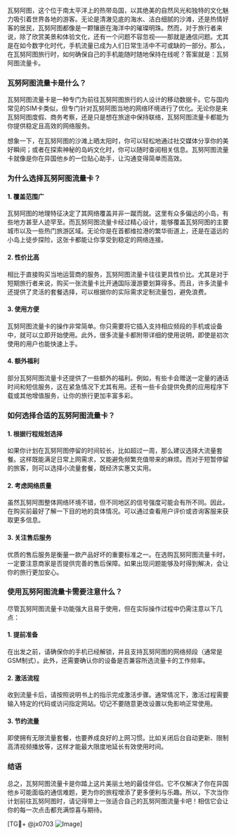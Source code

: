 瓦努阿图，这个位于南太平洋上的热带岛国，以其绝美的自然风光和独特的文化魅力吸引着世界各地的游客。无论是清澈见底的海水、洁白细腻的沙滩，还是热情好客的居民，瓦努阿图都像是一颗镶嵌在海洋中的璀璨明珠。然而，对于旅行者来说，除了欣赏美景和体验文化，还有一个问题不容忽视——那就是通信问题。尤其是在如今数字化时代，手机流量已成为人们日常生活中不可或缺的一部分。那么，在瓦努阿图旅行时，如何确保自己的手机能随时随地保持在线呢？答案就是：瓦努阿图流量卡。

### 瓦努阿图流量卡是什么？

瓦努阿图流量卡是一种专门为前往瓦努阿图旅行的人设计的移动数据卡。它与国内常见的SIM卡类似，但专门针对瓦努阿图当地的网络环境进行了优化。无论你是来瓦努阿图度假、商务考察，还是只是想在旅途中保持联络，瓦努阿图流量卡都能为你提供稳定且高效的网络服务。

想象一下，在瓦努阿图的沙滩上晒太阳时，你可以轻松地通过社交媒体分享你的美好瞬间；或者在探索神秘的岛屿文化时，你可以随时查阅相关信息。瓦努阿图流量卡就像是你在异国他乡的一位贴心助手，让沟通变得简单而高效。

### 为什么选择瓦努阿图流量卡？

#### 1. **覆盖范围广**
瓦努阿图的地理特征决定了其网络覆盖并非一蹴而就。这里有众多偏远的小岛，有些地方甚至人迹罕至。而瓦努阿图流量卡经过精心设计，能够覆盖瓦努阿图的主要城市以及一些热门旅游区域。无论你是在首都维拉港的繁华街道上，还是在遥远的小岛上徒步探险，这张卡都能让你享受到稳定的网络连接。

#### 2. **性价比高**
相比于直接购买当地运营商的服务，瓦努阿图流量卡往往更具性价比。尤其是对于短期旅行者来说，购买一张流量卡比开通国际漫游要划算得多。而且，许多流量卡还提供了灵活的套餐选择，可以根据你的实际需求定制流量包，避免浪费。

#### 3. **使用方便**
瓦努阿图流量卡的操作非常简单。你只需要将它插入支持相应频段的手机或设备中，就可以立即开始使用。此外，很多流量卡都附带详细的使用说明，即使是初次使用的用户也能快速上手。

#### 4. **额外福利**
部分瓦努阿图流量卡还提供了一些额外的福利。例如，有些卡会赠送一定量的通话时间和短信服务，这在紧急情况下尤其有用。还有一些卡会提供免费的应用程序下载或其他增值服务，让你的旅行更加丰富多彩。

### 如何选择合适的瓦努阿图流量卡？

#### 1. **根据行程规划选择**
如果你计划在瓦努阿图停留的时间较长，比如超过一周，那么建议选择大流量套餐。这样既能满足日常上网需求，又能避免频繁充值带来的麻烦。而对于短暂停留的旅客，则可以选择小流量套餐，既经济实惠又实用。

#### 2. **考虑网络质量**
虽然瓦努阿图整体网络环境不错，但不同地区的信号强度可能会有所不同。因此，在购买前最好了解一下目的地的具体情况。可以通过查看用户评价或咨询客服来获取更多信息。

#### 3. **关注售后服务**
优质的售后服务是衡量一款产品好坏的重要标准之一。在选购瓦努阿图流量卡时，一定要注意商家是否提供完善的售后保障。如果出现问题能够及时得到解决，会让你的旅行更加安心。

### 使用瓦努阿图流量卡需要注意什么？

尽管瓦努阿图流量卡功能强大且易于使用，但在实际操作过程中仍需注意以下几点：

#### 1. **提前准备**
在出发之前，请确保你的手机已经解锁，并且支持瓦努阿图的网络频段（通常是GSM制式）。此外，还需要确认你的设备是否兼容所选流量卡的工作频率。

#### 2. **激活流程**
收到流量卡后，请按照说明书上的指示完成激活步骤。通常情况下，激活过程需要输入特定的代码或访问指定网站。切记不要随意更改设置以免影响正常使用。

#### 3. **节约流量**
即使拥有无限流量套餐，也要养成良好的上网习惯。比如关闭后台自动更新、限制高清视频播放等，这样才能最大限度地延长有效使用时间。

### 结语

总之，瓦努阿图流量卡是你踏上这片美丽土地的最佳伴侣。它不仅解决了你在异国他乡可能面临的通信难题，更为你的旅程增添了更多便利与乐趣。所以，下次当你计划前往瓦努阿图时，请记得带上一张适合自己的瓦努阿图流量卡吧！相信它会让你的每一次点击都充满惊喜与期待。

[TG💪+ @jx0703 ![Image](https://github.com/user-attachments/assets/dbca1d08-cadb-493c-b0ec-ad6f7a83f270)]